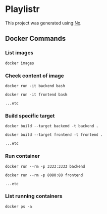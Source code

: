 

# Playlistr

This project was generated using [Nx](https://nx.dev).

## Docker Commands

### List images 
<code>docker images</code>

### Check content of image

<code>docker run -it  backend bash</code>

<code>docker run -it  frontend bash</code>

<code>...etc</code>

### Build specific target

<code>docker build --target backend -t backend .</code>

<code>docker build --target frontend -t frontend .</code>

<code>...etc</code>

### Run container
<code>docker run --rm -p 3333:3333 backend</code>

<code>docker run --rm -p 8080:80 frontend</code>

<code>...etc</code>

### List running containers
<code>docker ps -a</code>
